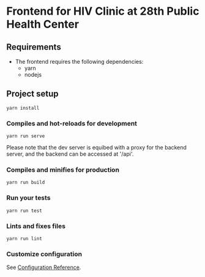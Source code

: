# Frontend for HIV Clinic at 28th Public Health Center

## Requirements
* The frontend requires the following dependencies:
    * yarn
    * nodejs

## Project setup
```
yarn install
```

### Compiles and hot-reloads for development
```
yarn run serve
```
Please note that the dev server is equibed with a proxy for the backend server, and the backend can be accessed at '/api'.

### Compiles and minifies for production
```
yarn run build
```

### Run your tests
```
yarn run test
```

### Lints and fixes files
```
yarn run lint
```

### Customize configuration
See [Configuration Reference](https://cli.vuejs.org/config/).
